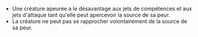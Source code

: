  + Une créature apeurée a le désavantage aux jets de compétences et aux jets d'attaque tant qu'elle peut apercevoir la source de sa peur.
 + La créature ne peut pas se rapprocher volontairement de la source de sa peur.